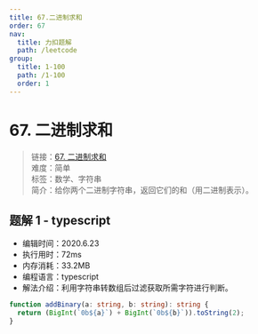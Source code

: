 ```yaml
---
title: 67.二进制求和
order: 67
nav:
  title: 力扣题解
  path: /leetcode
group:
  title: 1-100
  path: /1-100
  order: 1
---
```


# 67. 二进制求和

> 链接：[67. 二进制求和](https://leetcode-cn.com/problems/add-binary/)  
> 难度：简单  
> 标签：数学、字符串  
> 简介：给你两个二进制字符串，返回它们的和（用二进制表示）。

## 题解 1 - typescript

- 编辑时间：2020.6.23
- 执行用时：72ms
- 内存消耗：33.2MB
- 编程语言：typescript
- 解法介绍：利用字符串转数组后过滤获取所需字符进行判断。

```typescript
function addBinary(a: string, b: string): string {
  return (BigInt(`0b${a}`) + BigInt(`0b${b}`)).toString(2);
}
```
